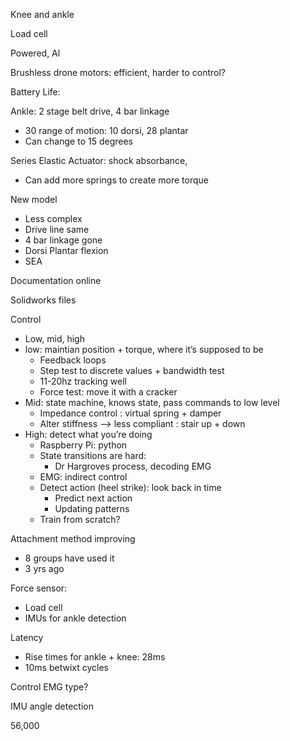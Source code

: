 Knee and ankle

Load cell

Powered, Al

Brushless drone motors: efficient, harder to control?

Battery Life:

Ankle: 2 stage belt drive, 4 bar linkage

- 30 range of motion: 10 dorsi, 28 plantar
- Can change to 15 degrees

  

Series Elastic Actuator: shock absorbance,

- Can add more springs to create more torque

New model

- Less complex
- Drive line same
- 4 bar linkage gone
- Dorsi Plantar flexion
- SEA

Documentation online

Solidworks files

  

Control

- Low, mid, high
- low: maintian position + torque, where it’s supposed to be
    - Feedback loops
    - Step test to discrete values + bandwidth test
    - 11-20hz tracking well
    - Force test: move it with a cracker
- Mid: state machine, knows state, pass commands to low level
    - Impedance control : virtual spring + damper
    - Alter stiffness —> less compliant : stair up + down
- High: detect what you’re doing
    - Raspberry Pi: python
    - State transitions are hard:
        - Dr Hargroves process, decoding EMG
    - EMG: indirect control
    - Detect action (heel strike): look back in time
        - Predict next action
        - Updating patterns
    - Train from scratch?

  

Attachment method improving

- 8 groups have used it
- 3 yrs ago

  

Force sensor:

- Load cell
- IMUs for ankle detection

Latency

- Rise times for ankle + knee: 28ms
- 10ms betwixt cycles

Control EMG type?

  

IMU angle detection

  

56,000